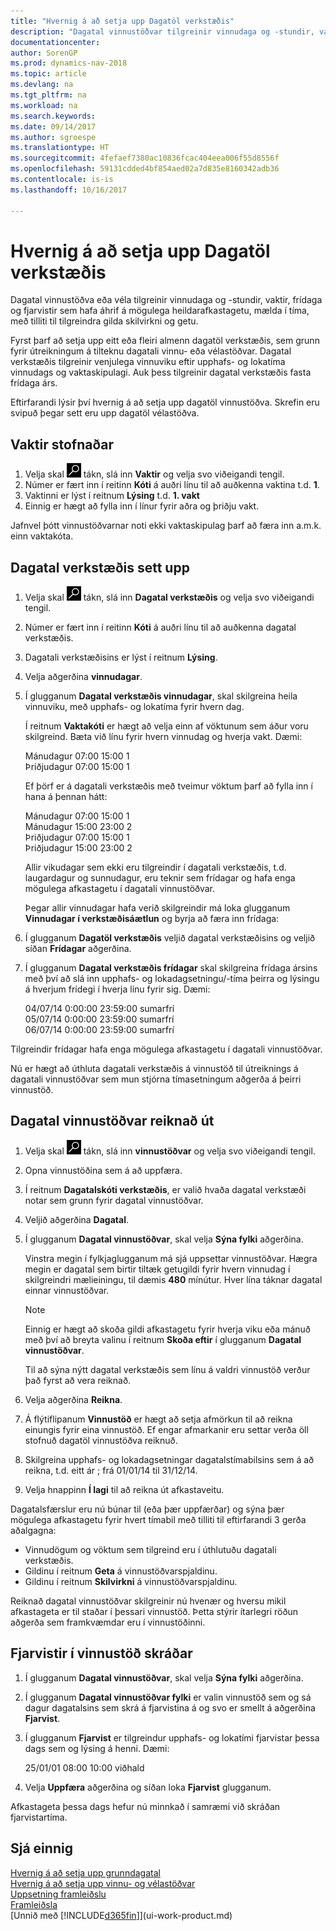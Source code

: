 ```yaml
---
title: "Hvernig á að setja upp Dagatöl verkstæðis"
description: "Dagatal vinnustöðvar tilgreinir vinnudaga og -stundir, vaktir, frídaga og fjarvistir sem hafa áhrif á mögulega heildarafkastagetu, mælda í tíma, með tilliti til tilgreindra gilda skilvirkni og getu. Stofnun og virkjun dagatals vinnustöðvar þarfnast nokkurra undirbúningsskrefa."
documentationcenter: 
author: SorenGP
ms.prod: dynamics-nav-2018
ms.topic: article
ms.devlang: na
ms.tgt_pltfrm: na
ms.workload: na
ms.search.keywords: 
ms.date: 09/14/2017
ms.author: sgroespe
ms.translationtype: HT
ms.sourcegitcommit: 4fefaef7380ac10836fcac404eea006f55d8556f
ms.openlocfilehash: 59131cdded4bf854aed02a7d835e8160342adb36
ms.contentlocale: is-is
ms.lasthandoff: 10/16/2017

---
```

# <a name="how-to-set-up-shop-calendars"></a>Hvernig á að setja upp Dagatöl verkstæðis
Dagatal vinnustöðva eða véla tilgreinir vinnudaga og -stundir, vaktir, frídaga og fjarvistir sem hafa áhrif á mögulega heildarafkastagetu, mælda í tíma, með tilliti til tilgreindra gilda skilvirkni og getu.

Fyrst þarf að setja upp eitt eða fleiri almenn dagatöl verkstæðis, sem grunn fyrir útreikningum á tilteknu dagatali vinnu- eða vélastöðvar. Dagatal verkstæðis tilgreinir venjulega vinnuviku eftir upphafs- og lokatíma vinnudags og vaktaskipulagi. Auk þess tilgreinir dagatal verkstæðis fasta frídaga árs.  

Eftirfarandi lýsir því hvernig á að setja upp dagatöl vinnustöðva. Skrefin eru svipuð þegar sett eru upp dagatöl vélastöðva.  

## <a name="to-create-work-shifts"></a>Vaktir stofnaðar  
1.  Velja skal ![Leit að síðu eða skýrslu](media/ui-search/search_small.png "Leit að síðu eða skýrslu táknið") tákn, slá inn **Vaktir** og velja svo viðeigandi tengil.  
2.  Númer er fært inn í reitinn **Kóti** á auðri línu til að auðkenna vaktina t.d. **1**.  
3.  Vaktinni er lýst í reitnum **Lýsing** t.d. **1. vakt**  
4.  Einnig er hægt að fylla inn í línur fyrir aðra og þriðju vakt.  

Jafnvel þótt vinnustöðvarnar noti ekki vaktaskipulag þarf að færa inn a.m.k. einn vaktakóta.  

## <a name="to-set-up-a-shop-calendar"></a>Dagatal verkstæðis sett upp  
1.  Velja skal ![Leit að síðu eða skýrslu](media/ui-search/search_small.png "Leit að síðu eða skýrslu táknið") tákn, slá inn **Dagatal verkstæðis** og velja svo viðeigandi tengil.  
2.  Númer er fært inn í reitinn **Kóti** á auðri línu til að auðkenna dagatal verkstæðis.  
3.  Dagatali verkstæðisins er lýst í reitnum **Lýsing**.  
4.  Velja aðgerðina **vinnudagar**.
5.  Í glugganum **Dagatal verkstæðis vinnudagar**, skal skilgreina heila vinnuviku, með upphafs- og lokatíma fyrir hvern dag.  

    Í reitnum **Vaktakóti** er hægt að velja einn af vöktunum sem áður voru skilgreind. Bæta við línu fyrir hvern vinnudag og hverja vakt. Dæmi:  

    Mánudagur 07:00 15:00 1   
    Þriðjudagur 07:00 15:00 1  

    Ef þörf er á dagatali verkstæðis með tveimur vöktum þarf að fylla inn í hana á þennan hátt:  

    Mánudagur 07:00 15:00 1   
    Mánudagur 15:00 23:00 2  
    Þriðjudagur 07:00 15:00 1  
    Þriðjudagur 15:00 23:00 2  

    Allir vikudagar sem ekki eru tilgreindir í dagatali verkstæðis, t.d. laugardagur og sunnudagur, eru teknir sem frídagar og hafa enga mögulega afkastagetu í dagatali vinnustöðvar.  

    Þegar allir vinnudagar hafa verið skilgreindir má loka glugganum  **Vinnudagar í verkstæðisáætlun** og byrja að færa inn frídaga:  

6.  Í glugganum **Dagatöl verkstæðis** veljið dagatal verkstæðisins og veljið síðan **Frídagar** aðgerðina.
7. Í glugganum **Dagatal verkstæðis frídagar** skal skilgreina frídaga ársins með því að slá inn upphafs- og lokadagsetningu/-tíma þeirra og lýsingu á hverjum frídegi í hverja línu fyrir sig. Dæmi:  

    04/07/14 0:00:00 23:59:00 sumarfrí  
    05/07/14 0:00:00 23:59:00 sumarfrí  
    06/07/14 0:00:00 23:59:00 sumarfrí  

Tilgreindir frídagar hafa enga mögulega afkastagetu í dagatali vinnustöðvar.  

Nú er hægt að úthluta dagatali verkstæðis á vinnustöð til útreiknings á dagatali vinnustöðvar sem mun stjórna tímasetningum aðgerða á þeirri vinnustöð.  

## <a name="to-calculate-a-work-center-calendar"></a>Dagatal vinnustöðvar reiknað út  

1.  Velja skal ![Leit að síðu eða skýrslu](media/ui-search/search_small.png "Leit að síðu eða skýrslu táknið") tákn, slá inn **vinnustöðvar** og velja svo viðeigandi tengil.
2. Opna vinnustöðina sem á að uppfæra.  
3. Í reitnum **Dagatalskóti verkstæðis**, er valið hvaða dagatal verkstæði notar sem grunn fyrir dagatal vinnustöðvar.  
4. Veljið aðgerðina **Dagatal**.  
5. Í glugganum **Dagatal vinnustöðvar**, skal velja **Sýna fylki** aðgerðina.  

    Vinstra megin í fylkjaglugganum má sjá uppsettar vinnustöðvar. Hægra megin er dagatal sem birtir tiltæk getugildi fyrir hvern vinnudag í skilgreindri mælieiningu, til dæmis **480** mínútur. Hver lína táknar dagatal einnar vinnustöðvar.  

    > [!NOTE]  
    >  Einnig er hægt að skoða gildi afkastagetu fyrir hverja viku eða mánuð með því að breyta valinu í reitnum **Skoða eftir** í glugganum **Dagatal vinnustöðvar**.  

    Til að sýna nýtt dagatal verkstæðis sem línu á valdri vinnustöð verður það fyrst að vera reiknað.  

6.  Velja aðgerðina **Reikna**.  
7.  Á flýtiflipanum **Vinnustöð** er hægt að setja afmörkun til að reikna einungis fyrir eina vinnustöð. Ef engar afmarkanir eru settar verða öll stofnuð dagatöl vinnustöðva reiknuð.  
8.  Skilgreina upphafs- og lokadagsetningar dagatalstímabilsins sem á að reikna, t.d. eitt ár ; frá 01/01/14 til 31/12/14.
9. Velja hnappinn **Í lagi** til að reikna út afkastaveitu.  

Dagatalsfærslur eru nú búnar til (eða þær uppfærðar) og sýna þær mögulega afkastagetu fyrir hvert tímabil með tilliti til eftirfarandi 3 gerða aðalgagna:  

- Vinnudögum og vöktum sem tilgreind eru í úthlutuðu dagatali verkstæðis.  
- Gildinu í reitnum **Geta** á vinnustöðvarspjaldinu.  
- Gildinu í reitnum **Skilvirkni** á vinnustöðvarspjaldinu.  

Reiknað dagatal vinnustöðvar skilgreinir nú hvenær og hversu mikil afkastageta er til staðar í þessari vinnustöð. Þetta stýrir ítarlegri röðun aðgerða sem framkvæmdar eru í vinnustöðinni.  

## <a name="to-record-work-center-absence"></a>Fjarvistir í vinnustöð skráðar  
1.  Í glugganum **Dagatal vinnustöðvar**, skal velja **Sýna fylki** aðgerðina.
2. Í glugganum **Dagatal vinnustöðvar fylki** er valin vinnustöð sem og sá dagur dagatalsins sem skrá á fjarvistina á og svo er smellt á aðgerðina **Fjarvist**.  
3.  Í glugganum **Fjarvist** er tilgreindur upphafs- og lokatími fjarvistar þessa dags sem og lýsing á henni. Dæmi:  

    25/01/01 08:00 10:00 viðhald  

4.  Velja **Uppfæra** aðgerðina og síðan loka **Fjarvist** glugganum.  

Afkastageta þessa dags hefur nú minnkað í samræmi við skráðan fjarvistartíma.  

## <a name="see-also"></a>Sjá einnig  
[Hvernig á að setja upp grunndagatal](across-how-to-assign-base-calendars.md)  
[Hvernig á að setja upp vinnu- og vélastöðvar](production-how-to-set-up-work-and-machine-centers.md)  
[Uppsetning framleiðslu](production-configure-production-processes.md)  
[Framleiðsla](production-manage-manufacturing.md)  
[Unnið með [!INCLUDE[d365fin](includes/d365fin_md.md)]](ui-work-product.md)  

